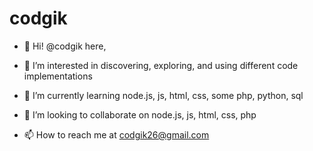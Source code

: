 # codgik

- 👋 Hi! @codgik here,

- 👀 I’m interested in discovering, exploring, and using different code implementations

- 🌱 I’m currently learning node.js, js, html, css, some php, python, sql

- 💞️ I’m looking to collaborate on node.js, js, html, css, php

- 📫 How to reach me at codgik26@gmail.com

<!---
COMMENTS:

codgik/codgik is a ✨ special ✨ repository because its `README.md`
(this file) appears on your GitHub profile.

You can click the Preview link to take a look at your changes.
--->
